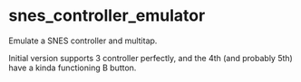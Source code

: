 # snes_controller_emulator
Emulate a SNES controller and multitap.

Initial version supports 3 controller perfectly, and the 4th (and probably 5th) have a kinda functioning B button.
